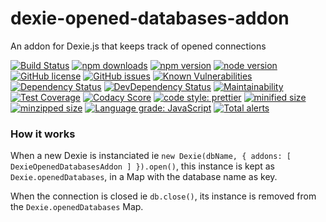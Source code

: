 # dexie-opened-databases-addon
An addon for Dexie.js that keeps track of opened connections

[![Build Status](https://www.travis-ci.org/andrehtissot/dexie-opened-databases-addon.svg?branch=master)](https://www.travis-ci.org/andrehtissot/dexie-opened-databases-addon)
[![npm downloads](https://img.shields.io/npm/dt/dexie-opened-databases-addon.svg)](https://www.npmjs.com/package/dexie-opened-databases-addon)
[![npm version](https://img.shields.io/npm/v/dexie-opened-databases-addon.svg)](https://www.npmjs.com/package/dexie-opened-databases-addon)
[![node version](https://img.shields.io/node/v/dexie-opened-databases-addon.svg)](https://www.npmjs.com/package/dexie-opened-databases-addon)
[![GitHub license](https://img.shields.io/github/license/andrehtissot/dexie-opened-databases-addon.svg)](https://github.com/andrehtissot/dexie-opened-databases-addon/blob/master/LICENSE)
[![GitHub issues](https://img.shields.io/github/issues/andrehtissot/dexie-opened-databases-addon.svg)](https://github.com/andrehtissot/dexie-opened-databases-addon/issues)
[![Known Vulnerabilities](https://snyk.io/test/github/andrehtissot/dexie-opened-databases-addon/badge.svg?targetFile=package.json)](https://snyk.io/test/github/andrehtissot/dexie-opened-databases-addon?targetFile=package.json)
[![Dependency Status](https://img.shields.io/david/andrehtissot/dexie-opened-databases-addon.svg)](https://david-dm.org/andrehtissot/dexie-opened-databases-addon)
[![DevDependency Status](https://img.shields.io/david/dev/andrehtissot/dexie-opened-databases-addon.svg)](https://david-dm.org/andrehtissot/dexie-opened-databases-addon?type=dev)
[![Maintainability](https://api.codeclimate.com/v1/badges/1257f78f1a31db60f684/maintainability)](https://codeclimate.com/github/andrehtissot/dexie-opened-databases-addon/maintainability)
[![Test Coverage](https://api.codeclimate.com/v1/badges/1257f78f1a31db60f684/test_coverage)](https://codeclimate.com/github/andrehtissot/dexie-opened-databases-addon/test_coverage)
[![Codacy Score](https://api.codacy.com/project/badge/Grade/dafc9b24e8854347ba2cd0ab7cbf9b3b)](https://app.codacy.com/app/andrehtissot/dexie-opened-databases-addon?utm_source=github.com&utm_medium=referral&utm_content=andrehtissot/dexie-opened-databases-addon&utm_campaign=Badge_Grade_Dashboard)
[![code style: prettier](https://img.shields.io/badge/code_style-prettier-ff69b4.svg)](https://github.com/prettier/prettier)
[![minified size](https://img.shields.io/bundlephobia/min/dexie-opened-databases-addon.svg)](https://www.npmjs.com/package/dexie-opened-databases-addon)
[![minzipped size](https://img.shields.io/bundlephobia/minzip/dexie-opened-databases-addon.svg)](https://www.npmjs.com/package/dexie-opened-databases-addon)
[![Language grade: JavaScript](https://img.shields.io/lgtm/grade/javascript/g/andrehtissot/dexie-opened-databases-addon.svg?logo=lgtm&logoWidth=18)](https://lgtm.com/projects/g/andrehtissot/dexie-opened-databases-addon/context:javascript)
[![Total alerts](https://img.shields.io/lgtm/alerts/g/andrehtissot/dexie-opened-databases-addon.svg?logo=lgtm&logoWidth=18)](https://lgtm.com/projects/g/andrehtissot/dexie-opened-databases-addon/alerts/)

### How it works

When a new Dexie is instanciated ie `new Dexie(dbName, { addons: [ DexieOpenedDatabasesAddon ] }).open()`, this instance is kept as `Dexie.openedDatabases`, in a Map with the database name as key.

When the connection is closed ie `db.close()`, its instance is removed from the `Dexie.openedDatabases` Map.
